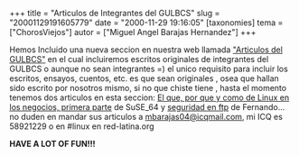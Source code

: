 +++
title = "Articulos de Integrantes del GULBCS"
slug = "20001129191605779"
date = "2000-11-29 19:16:05"
[taxonomies]
tema = ["ChorosViejos"]
autor = ["Miguel Angel Barajas Hernandez"]
+++

Hemos Incluido una nueva seccion en nuestra web llamada ["Articulos del
GULBCS"](http://gulbcs.linuxmexico.org/sections.php?op=listarticles&secid=2)
en el cual incluiremos escritos originales de integrantes del GULBCS o
aunque no sean integrantes =) el unico requisito para incluir los
escritos, ensayos, cuentos, etc. es que sean originales , osea que
hallan sido escrito por nosotros mismo, si no que chiste tiene , hasta
el momento tenemos dos articulos en esta seccion: [El que, por que y
como de Linux en los negocios, primera
parte](http://gulbcs.linuxmexico.org/sections.php?op=viewarticle&artid=5)
de SuSE_64 y [seguridad en
ftp](http://gulbcs.linuxmexico.org/sections.php?op=viewarticle&artid=4)
de Fernando... no duden en mandar sus articulos a
mbarajas04@icqmail.com, mi ICQ es 58921229 o en #linux en red-latina.org

**HAVE A LOT OF FUN!!!**

